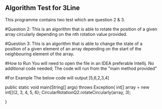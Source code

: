 ## Algorithm Test for 3Line 
 This programme contains two test which are question 2 & 3.

#Question 2:
This is an algorithm that is able to rotate the position of a given array circularly 
depending on the nth rotation value provided.

#Question 3:
This is an algorithm that is able to change the state of a position of a given element of an array 
depending on the start of the neighbouring element of the array.

#How to Run 
You will need to open  the file in an IDEA preferable Intellij.
No additional code needed; The code will run from the "main method provided" 

#For Example
The below code will output [5,6,2,3,4]

public static void main(String[] args) throws Exception{
int[] array = new int[]{2, 3, 4, 5, 6};
CircularRotationQ2.rotateCircularly(array, 3);

}
